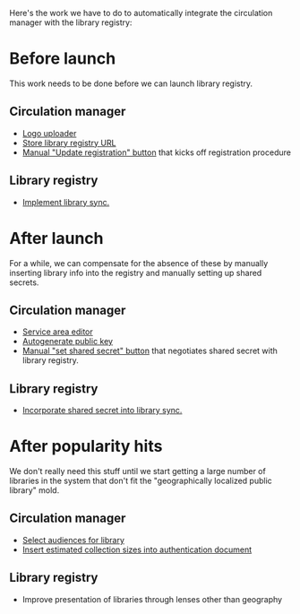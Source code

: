 Here's the work we have to do to automatically integrate the circulation manager with the library registry:

# Before launch

This work needs to be done before we can launch library registry.

## Circulation manager

- [Logo uploader](https://github.com/NYPL-Simplified/circulation/issues/566)
- [Store library registry URL](https://github.com/NYPL-Simplified/circulation/issues/576)
- [Manual "Update registration" button](https://github.com/NYPL-Simplified/circulation/issues/577) that kicks off registration procedure

## Library registry

- [Implement library sync.](https://github.com/NYPL-Simplified/library_registry/issues/24)

# After launch

For a while, we can compensate for the absence of these by manually
inserting library info into the registry and manually setting up
shared secrets.

## Circulation manager

- [Service area editor](https://github.com/NYPL-Simplified/circulation/issues/578)
- [Autogenerate public key](https://github.com/NYPL-Simplified/circulation/issues/579)
- [Manual "set shared secret" button](https://github.com/NYPL-Simplified/circulation/issues/580) that negotiates shared secret with library registry.

## Library registry

- [Incorporate shared secret into library sync.](https://github.com/NYPL-Simplified/library_registry/issues/24)

# After popularity hits

We don't really need this stuff until we start getting a large number
of libraries in the system that don't fit the "geographically localized public library" mold.

## Circulation manager

- [Select audiences for library](https://github.com/NYPL-Simplified/circulation/issues/581)
- [Insert estimated collection sizes into authentication document](https://github.com/NYPL-Simplified/circulation/issues/583)

## Library registry

- Improve presentation of libraries through lenses other than geography